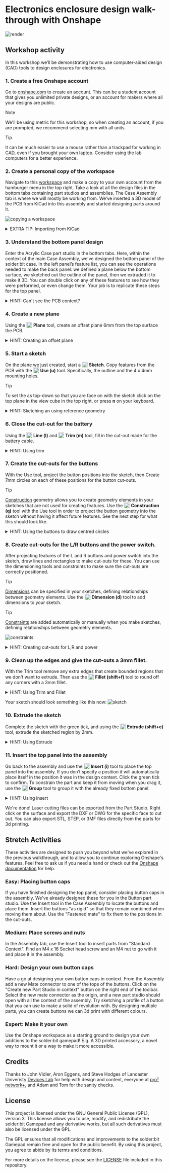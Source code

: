 # Electronics enclosure design walk-through with Onshape

![render](media/render.svg)

## Workshop activity

In this workshop we’ll be demonstrating how to use computer-aided design (CAD) tools to design enclosures for electronics.

### 1. Create a free Onshape account
Go to [onshape.com](https://www.onshape.com/en/) to create an account. This can be a student account that gives you unlimited private designs, or an account for makers where all your designs are public.

> [!NOTE]  
> We'll be using metric for this workshop, so when creating an account, if you are prompted, we recommend selecting mm with all units.

> [!TIP]  
> It can be much easier to use a mouse rather than a trackpad for working in CAD, even if you brought your own laptop. Consider using the lab computers for a better experience.

### 2.	Create a personal copy of the workspace 
Navigate to this [workspace](https://cad.onshape.com/documents/03e360eab7c280aec5a0fc8e/w/88428d9209ae85e1daa35f17/e/1467ba0b7f908cfe4e9b5ae8?renderMode=0&uiState=687371614301f30186208088) and make a copy to your own account from the hamburger menu in the top right. Take a look at all the design files in the bottom tabs containing part studios and assemblies. The Case Assembly tab is where we will mostly be working from. We’ve inserted a 3D model of the PCB from KiCad into this assembly and started designing parts around it.

![copying a workspace](media/workspace_copy.png)

<details>
<summary>EXTRA TIP: Importing from KiCad</summary>

We've done this bit for you and have imported the board to start the design. However, if you're interested in doing this yourself, in KiCad, from the PCB Editor, go to File > Export > STEP / GLB ... , and select STEP as the format. You may need to set the board outline tolerance to "standard (0.01 mm) for it to recognise the boundary.

![Exporting Step files from KiCad](media/exporting_step.gif)

In Onshape this can then be imported with the plus icon in the bottom file tabs, Importing the step into a new part studio, then inserting the part studio into the assembly as rigid.

![Importing Step files into Onshape](media/importing_step.gif)


</details>


### 3.	Understand the bottom panel design
Enter the Acrylic Case part studio in the bottom tabs. Here, within the context of the main Case Assembly, we’ve designed the bottom panel of the solder:bit case. In the left panel’s feature list, you can see the operations needed to make the back panel: we defined a plane below the bottom surface, we sketched out the outline of the panel,  then we extruded it to make it 3D. You can double click on any of these features to see how they were performed, or even change them. Your job is to replicate these steps for the top panel.

<details>
<summary>HINT: Can't see the PCB context?</summary>

If you don't see the context of the PCB, you may need to select it from the assembly contexts drop down in the top right.

![Seeing the context](media/context.png)


</details>

### 4.	Create a new plane
Using the <img src="media/plane.png" height="18" style="vertical-align: text-bottom;"> **Plane** tool, create an offset plane 6mm from the top surface the PCB.

<details>
<summary>HINT: Creating an offset plane</summary>

![Creating a Plane](media/plane.gif)


</details>

### 5.	Start a sketch
On the plane we just created, start a <img src="media/sketchtool.png" height="18" style="vertical-align: text-bottom;"> **Sketch**. Copy features from the PCB with the <img src="media/use.png" height="18" style="vertical-align: text-bottom;"> **Use (u)** tool. Specifically, the outline and the 4 x 4mm mounting holes.

> [!TIP]  
> To set the as top-down so that you are face on with the sketch click on the top plane in the view cube in the top right, or press **n** on your keyboard.

<details>
<summary>HINT: Sketching an using reference geometry</summary>

![Creating a sketch](media/sketch.gif)

If the context features aren't showing, make sure you've selected the right Assembly context in the top left dropdown.

</details>

### 6.	Close the cut-out for the battery
Using the <img src="media/line.png" height="18" style="vertical-align: text-bottom;"> **Line (l)** and <img src="media/trim.png" height="18" style="vertical-align: text-bottom;"> **Trim (m)** tool, fill in the cut-out made for the battery cable.

<details>
<summary>HINT: Using trim</summary>

![using the trim tool](media/trim.gif)

</details>


### 7.	Create the cut-outs for the buttons
With the Use tool, project the button positions into the sketch, then Create 7mm circles on each of these positions for the button cut-outs.

> [!TIP]  
> [Construction](https://cad.onshape.com/help/Content/sketch-tools-construction.htm?Highlight=construction) geometry allows you to create geometry elements in your sketches that are not used for creating features. Use the <img src="media/construction.png" height="18" style="vertical-align: text-bottom;"> **Construction (q)** tool with the Use tool in order to project the button geometry into the sketch without having it affect future features. See the next step for what this should look like.

<details>
<summary>HINT: Using the buttons to draw centred circles</summary>

![using the circles tool](media/circles.gif)

</details>


### 8.	Create cut-outs for the L/R buttons and the power switch.
After projecting features of the L and R buttons and power switch into the sketch, draw lines and rectangles to make cut-outs for these. You can use the dimensioning tools and constraints to make sure the cut-outs are correctly positioned.

> [!TIP]  
> [Dimensions](https://cad.onshape.com/help/Content/sketch-tools-dimension.htm) can be specified in your sketches, defining relationships between geometry elements. Use the <img src="media/dimension.png" height="18" style="vertical-align: text-bottom;"> **Dimension (d)** tool to add dimensions to your sketch.
>

> [!TIP]  
> [Constraints](https://cad.onshape.com/help/Content/constraints.htm?) are added automatically or manually when you make sketches, defining relationships between geometry elements. 
>
> ![constraints](media/constraints.png)

<details>
<summary>HINT: Creating cut-outs for L,R and power</summary>

![making rectangles](media/fillets.gif)

</details>


### 9.	Clean up the edges and give the cut-outs a 3mm fillet.
With the Trim tool remove any extra edges that create bounded regions that we don't want to extrude. Then use the <img src="media/fillet.png" height="18" style="vertical-align: text-bottom;"> **Fillet (shift+f)** tool to round off any corners with a 3mm fillet.

<details>
<summary>HINT: Using Trim and Fillet</summary>

![Using Trim and Fillets](media/fillets.gif)

</details>

Your sketch should look something like this now:
![sketch](media/sketch.png)

### 10.	Extrude the sketch
Complete the sketch with the green tick, and using the <img src="media/extrude.png" height="18" style="vertical-align: text-bottom;"> **Extrude (shift+e)** tool, extrude the sketched region by 2mm.

<details>
<summary>HINT: Using Extrude</summary>

![Using Extrude](media/extrude.gif)

</details>

### 11.	Insert the top panel into the assembly
Go back to the assembly and use the <img src="media/insert.png" height="18" style="vertical-align: text-bottom;"> **Insert (i)** tool to place the top panel into the assembly. If you don’t specify a position it will automatically place itself in the position it was in the design context. Click the green tick to confirm. To constrain the part and keep it from moving when you drag it, use the <img src="media/group.png" height="18" style="vertical-align: text-bottom;"> **Group** tool to group it with the already fixed bottom panel.

<details>
<summary>HINT: Using insert</summary>

![Using Insert](media/insert.gif)

</details>

We're done! Laser cutting files can be exported from the Part Studio. Right click on the surface and export the DXF or DWG for the specific face to cut out. You can also export STL, STEP, or 3MF files directly from the parts for 3d printing.

## Stretch Activities
These activities are designed to push you beyond what we've explored in the previous walkthrough, and to allow you to continue exploring Onshape's features. Feel free to ask us if you need a hand or check out the [Onshape documentation](https://cad.onshape.com/help/Content/introduction.htm) for help.

### **Easy**: Placing button caps
If you have finished designing the top panel, consider placing button caps in the assembly. We've already designed these for you in the Button part studio. Use the Insert tool in the Case Assembly to locate the buttons and place them. Insert the buttons "as rigid" so that they remain combined when moving them about. Use the "Fastened mate" to fix them to the positions in the cut-outs.

###  **Medium**: Place screws and nuts
In the Assembly tab, use the Insert tool to insert parts from "Standard Context". Find an M4 x 16 Socket head screw and an M4 nut to go with it and place it in the assembly.


### **Hard**: Design your own button caps
Have a go at designing your own button caps in context. From the Assembly add a new Mate connector to one of the tops of the buttons. Click on the "Create new Part Studio in context" button on the right end of the toolbar. Select the new mate connector as the origin, and a new part studio should open with all the context of the assembly. Try sketching a profile of a button that you can use to make a solid of revolution with. By designing multiple parts, you can create buttons we can 3d print with different colours.

### **Expert**: Make it your own
Use the Onshape workspace as a starting ground to design your own additions to the solder:bit gamepad! E.g. A 3D printed accessory, a novel way to mount it or a way to make it more accessible. 

## Credits

Thanks to John Vidler, Aron Eggens, and Steve Hodges of Lancaster Univeristy [Devices Lab](https://github.com/devices-lab) for help with design and content, everyone at [pro² network+](https://prosquared.org/), and Adam and Tom for the sanity checks.

## License

This project is licensed under the GNU General Public License (GPL), version 3. This license allows you to use, modify, and redistribute the solder:bit Gamepad and any derivative works, but all such derivatives must also be licensed under the GPL.

The GPL ensures that all modifications and improvements to the solder:bit Gamepad remain free and open for the public benefit. By using this project, you agree to abide by its terms and conditions.

For more details on the license, please see the [LICENSE](/LICENSE) file included in this repository.